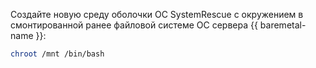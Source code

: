 Создайте новую среду оболочки ОС SystemRescue с окружением в смонтированной ранее файловой системе ОС сервера {{ baremetal-name }}:

```bash
chroot /mnt /bin/bash
```
